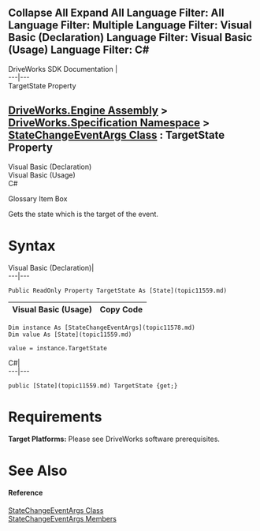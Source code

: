        

 Collapse All Expand All  Language Filter: All  Language Filter: Multiple  Language Filter: Visual Basic (Declaration) Language Filter: Visual Basic (Usage) Language Filter: C#  
---  
DriveWorks SDK Documentation  |   
---|---  
TargetState Property   
  
[DriveWorks.Engine Assembly](topic2156.md) > [DriveWorks.Specification Namespace](topic10764.md) > [StateChangeEventArgs Class](topic11578.md) : TargetState Property  
---  
  
Visual Basic (Declaration)    
Visual Basic (Usage)    
C# 

Glossary Item Box

Gets the state which is the target of the event. 

# Syntax

Visual Basic (Declaration)|   
---|---  
      
    
    Public ReadOnly Property TargetState As [State](topic11559.md)  
  
Visual Basic (Usage)| Copy Code  
---|---  
      
    
    Dim instance As [StateChangeEventArgs](topic11578.md)
    Dim value As [State](topic11559.md)
     
    value = instance.TargetState  
  
C#|   
---|---  
      
    
    public [State](topic11559.md) TargetState {get;}  
  
# Requirements

**Target Platforms:** Please see DriveWorks software prerequisites.

# See Also

#### Reference

[StateChangeEventArgs Class](topic11578.md)   
[StateChangeEventArgs Members](topic11579.md)


